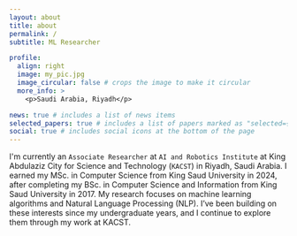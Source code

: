```yaml
---
layout: about
title: about
permalink: /
subtitle: ML Researcher

profile:
  align: right
  image: my_pic.jpg
  image_circular: false # crops the image to make it circular
  more_info: >
    <p>Saudi Arabia, Riyadh</p>

news: true # includes a list of news items
selected_papers: true # includes a list of papers marked as "selected={true}"
social: true # includes social icons at the bottom of the page
---
```


I'm currently an `Associate Researcher` at `AI and Robotics Institute` at King Abdulaziz City for Science and Technology (`KACST`) in Riyadh, Saudi Arabia. I earned my MSc. in Computer Science from King Saud University in 2024, after completing my BSc. in Computer Science and Information from King Saud University in 2017. My research focuses on machine learning algorithms and Natural Language Processing (NLP). I’ve been building on these interests since my undergraduate years, and I continue to explore them through my work at KACST.